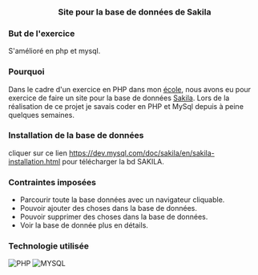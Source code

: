 ### <p align="center">Site pour la base de données de Sakila</p>

### But de l'exercice
S'amélioré en php et mysql.

### Pourquoi 
Dans le cadre d'un exercice en PHP dans mon [école](https://www.hetic.net/), nous avons eu pour exercice de faire un site pour la base de données [Sakila](https://dev.mysql.com/doc/sakila/en/). Lors de la réalisation de ce projet je savais coder en PHP et MySql depuis à peine quelques semaines.<br>

### Installation de la base de données
cliquer sur ce lien https://dev.mysql.com/doc/sakila/en/sakila-installation.html pour télécharger la bd SAKILA.

### Contraintes imposées
- Parcourir toute la base données avec un navigateur cliquable.
- Pouvoir ajouter des choses dans la base de données.
- Pouvoir supprimer des choses dans la base de données.
- Voir la base de donnée plus en détails.

### Technologie utilisée

![PHP](https://camo.githubusercontent.com/b7e290d2aeff9829bba45e897265ceebd34b25f6f7efba4b08e1b23cfe0815e7/68747470733a2f2f696d672e736869656c64732e696f2f62616467652f7068702d2532333737374242342e7376673f7374796c653d666f722d7468652d6261646765266c6f676f3d706870266c6f676f436f6c6f723d7768697465)
![MYSQL](https://camo.githubusercontent.com/918fce8d50581bd97b7133e677a78ed2cad14f970522f219daaeb6d1c81060e1/68747470733a2f2f696d672e736869656c64732e696f2f62616467652f6d7973716c2d2532333030662e7376673f7374796c653d666f722d7468652d6261646765266c6f676f3d6d7973716c266c6f676f436f6c6f723d7768697465)
